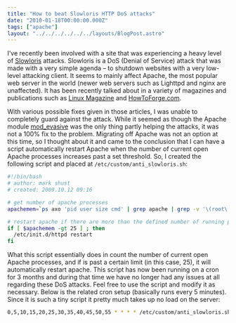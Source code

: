 ```yaml
---
title: "How to beat Slowloris HTTP DoS attacks"
date: "2010-01-18T00:00:00.000Z"
tags: ["apache"]
layout: "../../../../../../layouts/BlogPost.astro"
---
```


I’ve recently been involved with a site that was experiencing a heavy level of <a href="http://ha.ckers.org/slowloris/" target="_blank">Slowloris</a> attacks. Slowloris is a DoS (Denial of Service) attack that was made with a very simple agenda – to shutdown websites with a very low-level attacking client. It seems to mainly affect Apache, the most popular web server in the world (newer web servers such as Lighttpd and nginx are unaffected). It has been recently talked about in a variety of magazines and publications such as <a href="http://www.linux-magazine.com/Issues/2009/106/APACHE-HTTPD/(kategorie)/0" target="_blank">Linux Magazine</a> and <a href="http://www.howtoforge.com/how-to-defend-slowloris-ddos-with-mod_qos-apache2-on-debian-lenny" target="_blank">HowToForge.com</a>.

With various possible fixes given in those articles, I was unable to completely guard against the attack. While it seemed as though the Apache module <a href="http://www.zdziarski.com/projects/mod_evasive/" target="_blank">mod\_evasive</a> was the only thing partly helping the attacks, it was not a 100% fix to the problem. Migrating off Apache was not an option at this time, so I thought about it and came to the conclusion that I can have a script automatically restart Apache when the number of current open Apache processes increases past a set threshold. So, I created the following script and placed at `/etc/custom/anti_slowloris.sh`:

```bash
#!/bin/bash
# author: mark shust
# created: 2009.10.12 09:16

# get number of apache processes
apachemem=`ps axo 'pid user size cmd' | grep apache | grep -v '\(root\|grep\)' | wc -l`

# restart apache if there are more than the defined number of running processes
if [ $apachemem -gt 25 ] ; then
  /etc/init.d/httpd restart
fi
```

What this script essentially does in count the number of current open Apache processes, and if is past a certain limit (in this case, 25), it will automatically restart apache. This script has now been running on a cron for 3 months and during that time we have no longer had any issues at all regarding these DoS attacks. Feel free to use the script and modify it as necessary. Below is the related cron setup (basically runs every 5 minutes). Since it is such a tiny script it pretty much takes up no load on the server:

```bash
0,5,10,15,20,25,30,35,40,45,50,55 * * * * /etc/custom/anti_slowloris.sh
```
